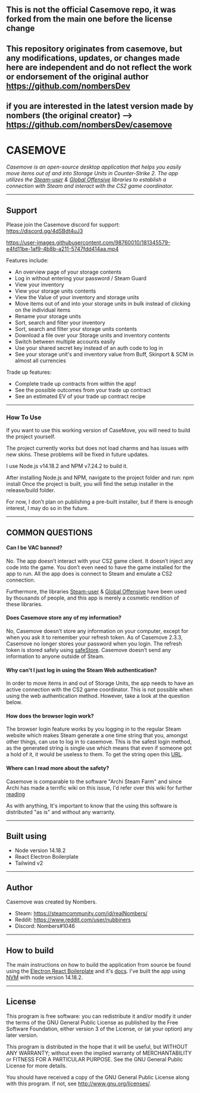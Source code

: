 ## This is not the official Casemove repo, it was forked from the main one before the license change
## This repository originates from casemove, but any modifications, updates, or changes made here are independent and do not reflect the work or endorsement of the original author https://github.com/nombersDev
## if you are interested in the latest version made by nombers (the original creator) --> https://github.com/nombersDev/casemove


# CASEMOVE

*Casemove is an open-source desktop application that helps you easily move items out of and into Storage Units in Counter-Strike 2. The app utilizes the [Steam-user](https://github.com/DoctorMcKay/node-steam-user) & [Global Offensive](https://github.com/DoctorMcKay/node-globaloffensive) libraries to establish a connection with Steam and interact with the CS2 game coordinator.* 

----



## Support

Please join the Casemove discord for support: https://discord.gg/4dSBdt4uJ3

https://user-images.githubusercontent.com/98760010/181345579-e4fd11be-1af9-4b8b-a211-5747fdd414aa.mp4




Features include:
  * An overview page of your storage contents
  * Log in without entering your password / Steam Guard
  * View your inventory
  * View your storage units contents
  * View the Value of your inventory and storage units
  * Move items out of and into your storage units in bulk instead of clicking on the individual items
  * Rename your storage units
  * Sort, search and filter your inventory
  * Sort, search and filter your storage units contents
  * Download a file over your Storage units and inventory contents
  * Switch between multiple accounts easily
  * Use your shared secret key instead of an auth code to log in 
  * See your storage unit's and inventory value from Buff, Skinport & SCM in almost all currencies

Trade up features:
  * Complete trade up contracts from within the app! 
  * See the possible outcomes from your trade up contract
  * See an estimated EV of your trade up contract recipe

----

### How To Use

If you want to use this working version of CaseMove, you will need to build the project yourself.

The project currently works but does not load charms and has issues with new skins. These problems will be fixed in future updates.

I use Node.js v14.18.2 and NPM v7.24.2 to build it.

After installing Node.js and NPM, navigate to the project folder and run:
npm install
Once the project is built, you will find the setup installer in the release/build folder.

For now, I don’t plan on publishing a pre-built installer, but if there is enough interest, I may do so in the future.



----

## COMMON QUESTIONS
#### Can I be VAC banned?

No.
The app doesn’t interact with your CS2 game client. It doesn’t inject any code into the game. You don’t even need to have the game installed for the app to run. All the app does is connect to Steam and emulate a CS2 connection.

Furthermore, the libraries [Steam-user](https://github.com/DoctorMcKay/node-steam-user) & [Global Offensive](https://github.com/DoctorMcKay/node-globaloffensive) have been used by thousands of people, and this app is merely a cosmetic rendition of these libraries.

#### Does Casemove store any of my information?

No, Casemove doesn’t store any information on your computer, except for when you ask it to remember your refresh token. As of Casemove 2.3.3, Casemove no longer stores your password when you login. The refresh token is stored safely using [safeStore](https://www.electronjs.org/docs/latest/api/safe-storage). Casemove doesn’t send any information to anyone outside of Steam.

#### Why can't I just log in using the Steam Web authentication?

In order to move items in and out of Storage Units, the app needs to have an active connection with the CS2 game coordinator. This is not possible when using the web authentication method. However, take a look at the question below. 

#### How does the browser login work?

The browser login feature works by you logging in to the regular Steam website which makes Steam generate a one time string that you, amongst other things, can use to log in to casemove. This is the safest login method, as the generated string is single use which means that even if someone got a hold of it, it would be useless to them. To get the string open this [URL](https://steamcommunity.com/chat/clientjstoken).

#### Where can I read more about the safety?

Casemove is comparable to the software "Archi Steam Farm" and since Archi has made a terrific wiki on this issue, I'd refer over this wiki for further [reading](https://github.com/JustArchiNET/ArchiSteamFarm/wiki/FAQ#security--privacy--vac--bans--tos)

As with anything, It's important to know that the using this software is distributed "as is" and without any warranty. 

----
## Built using
- Node version 14.18.2
- React Electron Boilerplate
- Tailwind v2
----

## Author

Casemove was created by Nombers.

- Steam: https://steamcommunity.com/id/realNombers/
- Reddit: https://www.reddit.com/user/nubbiners
- Discord: Nombers#1046
----

## How to build

The main instructions on how to build the application from source be found using the [Electron React Boilerplate](https://github.com/electron-react-boilerplate/electron-react-boilerplate) and it's [docs](https://electron-react-boilerplate.js.org/docs/building). 
I've built the app using [NVM](https://github.com/nvm-sh/nvm) with node version 14.18.2. 


----

## License

This program is free software: you can redistribute it and/or modify it under the terms of the GNU General Public License as published by the Free Software Foundation, either version 3 of the License, or (at your option) any later version.

This program is distributed in the hope that it will be useful, but WITHOUT ANY WARRANTY; without even the implied warranty of MERCHANTABILITY or FITNESS FOR A PARTICULAR PURPOSE.  See the GNU General Public License for more details.

You should have received a copy of the GNU General Public License  along with this program.  If not, see http://www.gnu.org/licenses/.


<!--- Frycus will never know this is here ---> 

